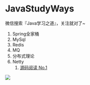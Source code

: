 # JavaStudyWays

微信搜索『Java学习之道』，关注就对了~  

1. Spring全家桶
2. MySql
3. Redis
4. MQ
5. 分布式理论
6. Netty
    1. [源码阅读 No.1]([](https://github.com/JavaStudyWays/JavaStudyWays-sample/blob/master/netty%20%E6%BA%90%E7%A0%81%E9%98%85%E8%AF%BB/%E9%98%85%E8%AF%BB%E7%AC%94%E8%AE%B0.md))


![](image/qrcode.jpg)
